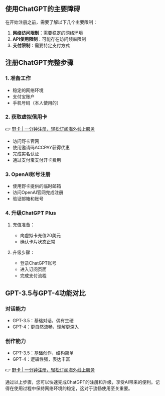 ## 使用ChatGPT的主要障碍

在开始注册之前，需要了解以下几个主要限制：

1. **网络访问限制**：需要稳定的网络环境
2. **API使用限制**：可能存在访问频率限制
3. **支付限制**：需要特定支付方式

## 注册ChatGPT完整步骤

### 1. 准备工作

- 稳定的网络环境
- 支付宝账户
- 手机号码（本人使用的）

### 2. 获取虚拟信用卡

👉 [野卡 | 一分钟注册，轻松订阅海外线上服务](https://bit.ly/bewildcard)

- 访问野卡官网
- 使用邀请码ACCPAY获得优惠
- 完成实名认证
- 通过支付宝支付开卡费用

### 3. OpenAI账号注册

- 使用野卡提供的临时邮箱
- 访问OpenAI官网完成注册
- 验证邮箱和账号

### 4. 升级ChatGPT Plus

1. 充值准备：
   - 向虚拟卡充值20美元
   - 确认卡片状态正常

2. 升级步骤：
   - 登录ChatGPT账号
   - 进入订阅页面
   - 完成支付流程

## GPT-3.5与GPT-4功能对比

### 对话能力
- GPT-3.5：基础对话，偶有生硬
- GPT-4：更自然流畅，理解更深入

### 创作能力
- GPT-3.5：基础创作，结构简单
- GPT-4：逻辑性强，表达丰富

👉 [野卡 | 一分钟注册，轻松订阅海外线上服务](https://bit.ly/bewildcard)

通过以上步骤，您可以快速完成ChatGPT的注册和升级，享受AI带来的便利。记得在使用过程中保持网络环境的稳定，这对于流畅使用至关重要。